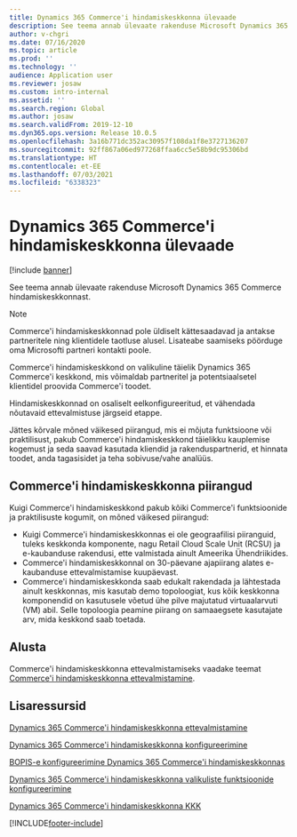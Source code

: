 ```yaml
---
title: Dynamics 365 Commerce'i hindamiskeskkonna ülevaade
description: See teema annab ülevaate rakenduse Microsoft Dynamics 365 Commerce hindamiskeskkonnast.
author: v-chgri
ms.date: 07/16/2020
ms.topic: article
ms.prod: ''
ms.technology: ''
audience: Application user
ms.reviewer: josaw
ms.custom: intro-internal
ms.assetid: ''
ms.search.region: Global
ms.author: josaw
ms.search.validFrom: 2019-12-10
ms.dyn365.ops.version: Release 10.0.5
ms.openlocfilehash: 3a16b771dc352ac30957f108da1f8e3727136207
ms.sourcegitcommit: 92ff867a06ed977268ffaa6cc5e58b9dc95306bd
ms.translationtype: HT
ms.contentlocale: et-EE
ms.lasthandoff: 07/03/2021
ms.locfileid: "6338323"
---
```

# <a name="dynamics-365-commerce-evaluation-environment-overview"></a>Dynamics 365 Commerce'i hindamiskeskkonna ülevaade

[!include [banner](includes/banner.md)]

See teema annab ülevaate rakenduse Microsoft Dynamics 365 Commerce hindamiskeskkonnast.

> [!NOTE]
> Commerce'i hindamiskeskkonnad pole üldiselt kättesaadavad ja antakse partneritele ning klientidele taotluse alusel. Lisateabe saamiseks pöörduge oma Microsofti partneri kontakti poole.

Commerce'i hindamiskeskkond on valikuline täielik Dynamics 365 Commerce'i keskkond, mis võimaldab partneritel ja potentsiaalsetel klientidel proovida Commerce'i toodet.

Hindamiskeskkonnad on osaliselt eelkonfigureeritud, et vähendada nõutavaid ettevalmistuse järgseid etappe.

Jättes kõrvale mõned väikesed piirangud, mis ei mõjuta funktsioone või praktilisust, pakub Commerce'i hindamiskeskkond täielikku kauplemise kogemust ja seda saavad kasutada kliendid ja rakenduspartnerid, et hinnata toodet, anda tagasisidet ja teha sobivuse/vahe analüüs.

## <a name="limitations-of-the-commerce-evaluation-environment"></a>Commerce'i hindamiskeskkonna piirangud

Kuigi Commerce'i hindamiskeskkond pakub kõiki Commerce'i funktsioonide ja praktilisuste kogumit, on mõned väikesed piirangud:

- Kuigi Commerce'i hindamiskeskkonnas ei ole geograafilisi piiranguid, tuleks keskkonda komponente, nagu Retail Cloud Scale Unit (RCSU) ja e-kaubanduse rakendusi, ette valmistada ainult Ameerika Ühendriikides.
- Commerce'i hindamiskeskkonnal on 30-päevane ajapiirang alates e-kaubanduse ettevalmistamise kuupäevast.
- Commerce'i hindamiskeskkonda saab edukalt rakendada ja lähtestada ainult keskkonnas, mis kasutab demo topoloogiat, kus kõik keskkonna komponendid on kasutusele võetud ühe pilve majutatud virtuaalarvuti (VM) abil. Selle topoloogia peamine piirang on samaaegsete kasutajate arv, mida keskkond saab toetada.

## <a name="get-started"></a>Alusta

Commerce'i hindamiskeskkonna ettevalmistamiseks vaadake teemat [Commerce'i hindamiskeskkonna ettevalmistamine](provisioning-guide.md).

## <a name="additional-resources"></a>Lisaressursid

[Dynamics 365 Commerce'i hindamiskeskkonna ettevalmistamine](provisioning-guide.md)

[Dynamics 365 Commerce'i hindamiskeskkonna konfigureerimine](cpe-post-provisioning.md)

[BOPIS-e konfigureerimine Dynamics 365 Commerce'i hindamiskeskkonnas](cpe-bopis.md)

[Dynamics 365 Commerce'i hindamiskeskkonna valikuliste funktsioonide konfigureerimine](cpe-optional-features.md)

[Dynamics 365 Commerce'i hindamiskeskkonna KKK](cpe-faq.md)


[!INCLUDE[footer-include](../includes/footer-banner.md)]
